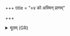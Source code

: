 +++
title = "०४ को अस्मिन् प्राणम्"

+++
<details><summary>मूलम् (GR)</summary>

को अस्मिन् प्राणम् अदधात्  
को अपानं व्यानम् उ ।  
समानम् अस्मिन् को देवो  
ऽधि शिश्राय पूरुषे ॥
</details>